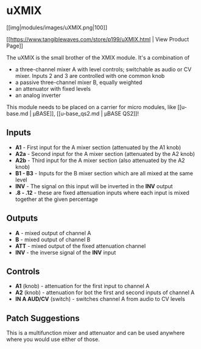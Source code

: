 # uXMIX

[[img|modules/images/uXMIX.png|100]]

[[https://www.tangiblewaves.com/store/p199/uXMIX.html | View Product Page]]

The uXMIX is the small brother of the XMIX module. It's a combination of
* a three-channel mixer A with level controls; switchable as audio or CV mixer. Inputs 2 and 3 are controlled with one common knob
* a passive three-channel mixer B, equally weighted
* an attenuator with fixed levels
* an analog inverter

This module needs to be placed on a carrier for micro modules, like  [[u-base.md | µBASE]],  [[u-base_qs2.md | µBASE QS2]]!

## Inputs
* **A1** - First input for the A mixer section (attenuated by the A1 knob)
* **A2a** - Second input for the A mixer section (attenuated by the A2 knob)
* **A2b** - Third input for the A mixer section (also attenuated by the A2 knob)
* **B1 - B3** - Inputs for the B mixer section which are all mixed at the same level
* **INV** - The signal on this input will be inverted in the **INV** output
* **.8 - .12** - these are fixed attenuation inputs where each input is mixed together at the given percentage

## Outputs
* **A** - mixed output of channel A
* **B** - mixed output of channel B
* **ATT** - mixed output of the fixed attenuation channel
* **INV** - the inverse signal of the **INV** input

## Controls
* **A1** (knob) - attenuation for the first input to channel A
* **A2** (knob) - attenuation for bot the first and second inputs of channel A
* **IN A AUD/CV** (switch) - switches channel A from audio to CV levels

## Patch Suggestions
This is a multifunction mixer and attenuator and can be used anywhere where you would use either of those.
